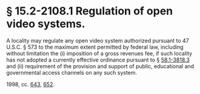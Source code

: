 # § 15.2-2108.1 Regulation of open video systems.

<p>A locality may regulate any open video system authorized pursuant to 47 U.S.C. § 573 to the maximum extent permitted by federal law, including without limitation the (i) imposition of a gross revenues fee, if such locality has not adopted a currently effective ordinance pursuant to § <a href='http://law.lis.virginia.gov/vacode/58.1-3818.3/'>58.1-3818.3</a> and (ii) requirement of the provision and support of public, educational and governmental access channels on any such system.</p><p>1998, cc. <a href='http://lis.virginia.gov/cgi-bin/legp604.exe?981+ful+CHAP0643'>643</a>, <a href='http://lis.virginia.gov/cgi-bin/legp604.exe?981+ful+CHAP0652'>652</a>.</p>